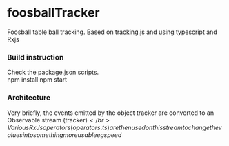 # foosballTracker
 Foosball table ball tracking. Based on tracking.js and using typescript and Rxjs

### Build instruction
Check the package.json scripts.</br>
npm install
npm start


### Architecture
Very briefly, the events emitted by the object tracker are converted to an Observable stream (tracker$)
</br>
Various RxJs operators (operators.ts) are then used on this stream to change the values into something more usable eg speed$

